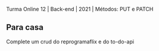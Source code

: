 Turma Online 12 | Back-end | 2021 | Métodos: PUT e PATCH

## Para casa
Complete um crud do reprogramaflix e do to-do-api